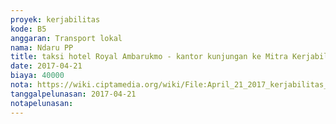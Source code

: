 ```yaml
---
proyek: kerjabilitas
kode: B5
anggaran: Transport lokal
nama: Ndaru PP
title: taksi hotel Royal Ambarukmo - kantor kunjungan ke Mitra Kerjabilitas di Yogyakarta
date: 2017-04-21
biaya: 40000
nota: https://wiki.ciptamedia.org/wiki/File:April_21_2017_kerjabilitas_B5_taksi_RAY_ke_kantor_ndaru891.jpg
tanggalpelunasan: 2017-04-21
notapelunasan:
---
```


